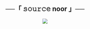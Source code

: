 <h2 align="center">
    ──「 𝚜𝚘𝚞𝚛𝚌𝚎  noor 」──
</h2>

<p align="center">
  <img src="https://telegra.ph/file/3a829da4bd61f73c8c52b.jpg">
</p>

